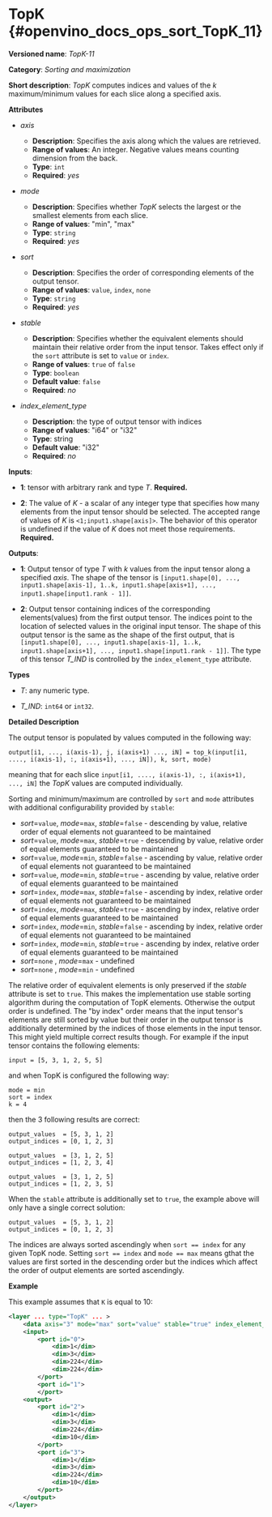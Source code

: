 # TopK  {#openvino_docs_ops_sort_TopK_11}

**Versioned name**: *TopK-11*

**Category**: *Sorting and maximization*

**Short description**: *TopK* computes indices and values of the *k* maximum/minimum values for each slice along a specified axis.

**Attributes**

* *axis*

  * **Description**: Specifies the axis along which the values are retrieved.
  * **Range of values**: An integer. Negative values means counting dimension from the back.
  * **Type**: `int`
  * **Required**: *yes*

* *mode*

  * **Description**: Specifies whether *TopK* selects the largest or the smallest elements from each slice.
  * **Range of values**: "min", "max"
  * **Type**: `string`
  * **Required**: *yes*

* *sort*

  * **Description**: Specifies the order of corresponding elements of the output tensor.
  * **Range of values**: `value`, `index`, `none`
  * **Type**: `string`
  * **Required**: *yes*

* *stable*

  * **Description**: Specifies whether the equivalent elements should maintain their relative order from the input tensor. Takes effect only if the `sort` attribute is set to `value` or `index`.
  * **Range of values**: `true` of `false`
  * **Type**: `boolean`
  * **Default value**: `false`
  * **Required**: *no*

* *index_element_type*

  * **Description**: the type of output tensor with indices
  * **Range of values**: "i64" or "i32"
  * **Type**: string
  * **Default value**: "i32"
  * **Required**: *no*


**Inputs**:

*   **1**: tensor with arbitrary rank and type *T*. **Required.**

*   **2**: The value of *K* - a scalar of any integer type that specifies how many elements from the input tensor should be selected. The accepted range of values of *K* is `<1;input1.shape[axis]>`. The behavior of this operator is undefined if the value of *K* does not meet those requirements. **Required.**

**Outputs**:

*   **1**: Output tensor of type *T* with *k* values from the input tensor along a specified *axis*. The shape of the tensor is `[input1.shape[0], ..., input1.shape[axis-1], 1..k, input1.shape[axis+1], ..., input1.shape[input1.rank - 1]]`.

*   **2**: Output tensor containing indices of the corresponding elements(values) from the first output tensor. The indices point to the location of selected values in the original input tensor. The shape of this output tensor is the same as the shape of the first output, that is `[input1.shape[0], ..., input1.shape[axis-1], 1..k, input1.shape[axis+1], ..., input1.shape[input1.rank - 1]]`. The type of this tensor *T_IND* is controlled by the `index_element_type` attribute.

**Types**

* *T*: any numeric type.

* *T_IND*: `int64` or `int32`.

**Detailed Description**

The output tensor is populated by values computed in the following way:

    output[i1, ..., i(axis-1), j, i(axis+1) ..., iN] = top_k(input[i1, ...., i(axis-1), :, i(axis+1), ..., iN]), k, sort, mode)

meaning that for each slice `input[i1, ...., i(axis-1), :, i(axis+1), ..., iN]` the *TopK* values are computed individually.

Sorting and minimum/maximum are controlled by `sort` and `mode` attributes with additional configurability provided by `stable`:
  * *sort*=`value`, *mode*=`max`, *stable*=`false` - descending by value, relative order of equal elements not guaranteed to be maintained
  * *sort*=`value`, *mode*=`max`, *stable*=`true`  - descending by value, relative order of equal elements guaranteed to be maintained
  * *sort*=`value`, *mode*=`min`, *stable*=`false` - ascending by value, relative order of equal elements not guaranteed to be maintained
  * *sort*=`value`, *mode*=`min`, *stable*=`true`  - ascending by value, relative order of equal elements guaranteed to be maintained
  * *sort*=`index`, *mode*=`max`, *stable*=`false` - ascending by index, relative order of equal elements not guaranteed to be maintained
  * *sort*=`index`, *mode*=`max`, *stable*=`true`  - ascending by index, relative order of equal elements guaranteed to be maintained
  * *sort*=`index`, *mode*=`min`, *stable*=`false` - ascending by index, relative order of equal elements not guaranteed to be maintained
  * *sort*=`index`, *mode*=`min`, *stable*=`true`  - ascending by index, relative order of equal elements guaranteed to be maintained
  * *sort*=`none` , *mode*=`max` - undefined
  * *sort*=`none` , *mode*=`min` - undefined

The relative order of equivalent elements is only preserved if the *stable* attribute is set to `true`. This makes the implementation use stable sorting algorithm during the computation of TopK elements. Otherwise the output order is undefined.
The "by index" order means that the input tensor's elements are still sorted by value but their order in the output tensor is additionally determined by the indices of those elements in the input tensor. This might yield multiple correct results though. For example if the input tensor contains the following elements:

    input = [5, 3, 1, 2, 5, 5]

and when TopK is configured the following way:

    mode = min
    sort = index
    k = 4

then the 3 following results are correct:

    output_values  = [5, 3, 1, 2]
    output_indices = [0, 1, 2, 3]

    output_values  = [3, 1, 2, 5]
    output_indices = [1, 2, 3, 4]

    output_values  = [3, 1, 2, 5]
    output_indices = [1, 2, 3, 5]

When the `stable` attribute is additionally set to `true`, the example above will only have a single correct solution:

    output_values  = [5, 3, 1, 2]
    output_indices = [0, 1, 2, 3]

The indices are always sorted ascendingly when `sort == index` for any given TopK node. Setting `sort == index` and `mode == max` means gthat the values are first sorted in the descending order but the indices which affect the order of output elements are sorted ascendingly.

**Example**

This example assumes that `K` is equal to 10:

```xml
<layer ... type="TopK" ... >
    <data axis="3" mode="max" sort="value" stable="true" index_element_type="i64"/>
    <input>
        <port id="0">
            <dim>1</dim>
            <dim>3</dim>
            <dim>224</dim>
            <dim>224</dim>
        </port>
        <port id="1">
        </port>
    <output>
        <port id="2">
            <dim>1</dim>
            <dim>3</dim>
            <dim>224</dim>
            <dim>10</dim>
        </port>
        <port id="3">
            <dim>1</dim>
            <dim>3</dim>
            <dim>224</dim>
            <dim>10</dim>
        </port>
    </output>
</layer>
```

